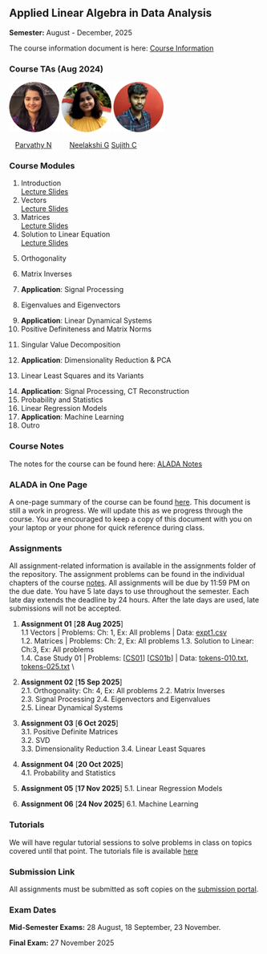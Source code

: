 ## Applied Linear Algebra in Data Analysis

**Semester:** August - December, 2025

The course information document is here: [Course Information](info.pdf)

### Course TAs (Aug 2024) 
<p align="left">
  <img src="tas/parvathy.png" alt="Parvathy" width="100"/>
  <img src="tas/neelakshi.png" alt="Neelakshi" width="100"/>
  <img src="tas/sujithc.png" alt="Sujith" width="100"/>
  <!-- <img src="tas/diwakar.png" alt="Diwakar" width="100"/> -->
</p>

<p align="left">
  &nbsp;&nbsp;&nbsp;<span><a href="https://github.com/ParvN">Parvathy N</a></span> &nbsp;&nbsp;&nbsp;&nbsp;&nbsp;&nbsp;&nbsp;
  <span><a href="">Neelakshi G</a></span> 
  <span><a href="https://github.com/SujithChristopher">Sujith C</a></span> &nbsp;&nbsp;&nbsp;&nbsp;&nbsp;
  <!-- <span><a href="https://github.com/bkdiwakar34">Diwakar BR</a></span> &nbsp;&nbsp;&nbsp; -->
</p>


### Course Modules

1. Introduction \
[Lecture Slides](lecture_slides/00-why_do_this_course.pdf) 
2. Vectors \
[Lecture Slides](lecture_slides/01-vector-spaces.pdf)
3. Matrices \
[Lecture Slides](lecture_slides/02-matrices.pdf)
4. Solution to Linear Equation \
[Lecture Slides](lecture_slides/03-solnslineareqns.pdf)
<!-- 5. Case Study 01 + Applications \ -->
<!-- [Lecture Slides](lecture_slides/casestudy-01.pdf) -->
5. Orthogonality
<!-- [Lecture Slides](lecture_slides/04-orthogonality.pdf) -->
6. Matrix Inverses
<!-- [Lecture Slides](lecture_slides/05-matrixinverses.pdf) -->
7. **Application**: Signal Processing
<!-- [Lecture Slides](lecture_slides/06-signalprocessing.ipynb) -->
8. Eigenvalues and Eigenvectors
<!-- [Lecture Slides](lecture_slides/07-eigenvalvec.pdf) -->
9. **Application**: Linear Dynamical Systems
10. Positive Definiteness and Matrix Norms
<!-- [Lecture Slides](lecture_slides/08-pdmatnorm.pdf) -->
11. Singular Value Decomposition
<!-- [Lecture Slides](lecture_slides/10-svd.pdf) -->
12. **Application**: Dimensionality Reduction & PCA
<!-- [Lecture Slides](lecture_slides/11-dimredpca.pdf) -->
13. Linear Least Squares and its Variants
<!-- [Lecture Slides](lecture_slides/12-opt.pdf) -->
14. **Application**: Signal Processing, CT Reconstruction
15. Probability and Statistics
16. Linear Regression Models
17. **Application**: Machine Learning
18. Outro

### Course Notes
The notes for the course can be found here: [ALADA Notes](notes/aladanotes.pdf)

### ALADA in One Page
A one-page summary of the course can be found [here](notes/onepage.pdf). This document is still a work in progress. We will update this as we progress through the course. You are encouraged to keep a copy of this document with you on your laptop or your phone for quick reference during class.

### Assignments
All assignment-related information is available in the assignments folder of the repository. The assignment problems can be found in the individual chapters of the course [notes](notes/aladanotes.pdf). All assignments will be due by 11:59 PM on the due date. You have 5 late days to use throughout the semester. Each late day extends the deadline by 24 hours. After the late days are used, late submissions will not be accepted.

1. **Assignment 01** [**28 Aug 2025**] \
    1.1 Vectors | Problems: Ch: 1, Ex: All problems | Data: [expt1.csv](assignments/vectors/expt1.csv) \
    1.2. Matrices | Problems: Ch: 2, Ex: All problems
    1.3. Solution to Linear: Ch:3, Ex: All problems \
    1.4. Case Study 01 | Problems: [[CS01](case_studies/case_study_01.ipynb)] [[CS01b](case_studies/case_study_01b.ipynb)] | Data: [tokens-010.txt](case_studies/data/case_study_01/tokens-010.txt), [tokens-025.txt](case_studies/data/case_study_01/tokens-025.txt) \
    
2. **Assignment 02** [**15 Sep 2025**] \
    2.1. Orthogonality: Ch: 4, Ex: All problems
    2.2. Matrix Inverses \
    2.3. Signal Processing
    2.4. Eigenvectors and Eigenvalues \
    2.5. Linear Dynamical Systems

3. **Assignment 03** [**6 Oct 2025**] \
    3.1. Positive Definite Matrices \
    3.2. SVD \
    3.3. Dimensionality Reduction
    3.4. Linear Least Squares
    
4. **Assignment 04** [**20 Oct 2025**] \
    4.1. Probability and Statistics

5. **Assignment 05** [**17 Nov 2025**]
    5.1. Linear Regression Models

6. **Assignment 06** [**24 Nov 2025**]
    6.1. Machine Learning


### Tutorials
We will have regular tutorial sessions to solve problems in class on topics covered until that point. The tutorials file is available [here](assignments/tutorial.pdf)

### Submission Link
All assignments must be submitted as soft copies on the [submission portal]().

### Exam Dates
**Mid-Semester Exams:** 28 August, 18 September, 23 November.

**Final Exam:** 27 November 2025

<!-- ## ALADA Animations
The repository also has a set of interactive animations to demonstrate some of the concepts covered in the course. You can find details about these animations [here](aladaanim.md). -->
